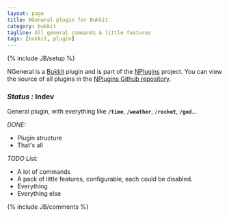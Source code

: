 ```yaml
---
layout: page
title: NGeneral plugin for Bukkit
category: bukkit
tagline: All general commands & little features
tags: [bukkit, plugin]
---
```

{% include JB/setup %}

NGeneral is a [Bukkit][] plugin and is part of the [NPlugins][] project.
You can view the source of all plugins in the [NPlugins Github repository][].

### *Status :* Indev

General plugin, with everything like **`/time`**, **`/weather`**, **`/rocket`**, **`/god`**...

_DONE:_
* Plugin structure
* That's all

_TODO List:_
* A lot of commands
* A pack of little features, configurable, each could be disabled.
* Everything
* Everything else

{% include JB/comments %}

<!--- Under this lines are links defined --->
[Bukkit]: http://bukkit.org "Bukkit Forums"

[NPlugins]: /bukkit/NPlugins.html "NPlugins project page"
[NPlugins Github repository]: https://github.com/Ribesg/NPlugins "NPlugins Github repository"